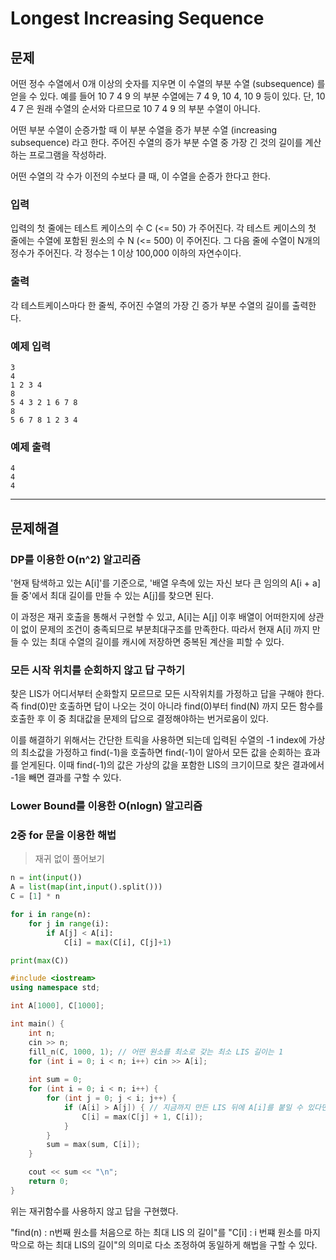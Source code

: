 # Longest Increasing Sequence

## 문제

어떤 정수 수열에서 0개 이상의 숫자를 지우면 이 수열의 부분 수열 (subsequence) 를 얻을 수 있다. 예를 들어 10 7 4 9 의 부분 수열에는 7 4 9, 10 4, 10 9 등이 있다. 단, 10 4 7 은 원래 수열의 순서와 다르므로 10 7 4 9 의 부분 수열이 아니다.

어떤 부분 수열이 순증가할 때 이 부분 수열을 증가 부분 수열 (increasing subsequence) 라고 한다. 주어진 수열의 증가 부분 수열 중 가장 긴 것의 길이를 계산하는 프로그램을 작성하라.

어떤 수열의 각 수가 이전의 수보다 클 때, 이 수열을 순증가 한다고 한다.

### 입력

입력의 첫 줄에는 테스트 케이스의 수 C (<= 50) 가 주어진다. 각 테스트 케이스의 첫 줄에는 수열에 포함된 원소의 수 N (<= 500) 이 주어진다. 그 다음 줄에 수열이 N개의 정수가 주어진다. 각 정수는 1 이상 100,000 이하의 자연수이다.

### 출력

각 테스트케이스마다 한 줄씩, 주어진 수열의 가장 긴 증가 부분 수열의 길이를 출력한다.

### 예제 입력

```
3
4
1 2 3 4
8
5 4 3 2 1 6 7 8 
8
5 6 7 8 1 2 3 4
```

### 예제 출력

```
4
4
4
```

---

## 문제해결

### DP를 이용한 O(n^2) 알고리즘

'현재 탐색하고 있는 A[i]'를 기준으로, '배열 우측에 있는 자신 보다 큰 임의의 A[i + a]들 중'에서 최대 길이를 만들 수 있는 A[j]를 찾으면 된다.

이 과정은 재귀 호출을 통해서 구현할 수 있고, A[i]는 A[j] 이후 배열이 어떠한지에 상관이 없이 문제의 조건이 충족되므로 부분최대구조를 만족한다. 따라서 현재 A[i] 까지 만들 수 있는 최대 수열의 길이를 캐시에 저장하면 중복된 계산을 피할 수 있다.


### 모든 시작 위치를 순회하지 않고 답 구하기

찾은 LIS가 어디서부터 순화할지 모르므로 모든 시작위치를 가정하고 답을 구해야 한다.
즉 find(0)만 호출하면 답이 나오는 것이 아니라 find(0)부터 find(N) 까지 모든 함수를 호출한 후 이 중 최대값을 문제의 답으로 결정해야하는 번거로움이 있다.

이를 해결하기 위해서는 간단한 트릭을 사용하면 되는데
입력된 수열의 -1 index에 가상의 최소값을 가정하고 find(-1)을 호출하면 find(-1)이 알아서 모든 값을 순회하는 효과를 얻게된다.
이때 find(-1)의 값은 가상의 값을 포함한 LIS의 크기이므로 찾은 결과에서 -1을 빼면 결과를 구할 수 있다.

### Lower Bound를 이용한 O(nlogn) 알고리즘



### 2중 for 문을 이용한 해법

> 재귀 없이 풀어보기

``` py
n = int(input())
A = list(map(int,input().split()))
C = [1] * n

for i in range(n):
	for j in range(i):
		if A[j] < A[i]:
			C[i] = max(C[i], C[j]+1)

print(max(C))
```

``` cpp
#include <iostream>
using namespace std;

int A[1000], C[1000];

int main() {
	int n;
	cin >> n;
	fill_n(C, 1000, 1); // 어떤 원소를 최소로 갖는 최소 LIS 길이는 1
	for (int i = 0; i < n; i++) cin >> A[i];
	
	int sum = 0;
	for (int i = 0; i < n; i++) {
		for (int j = 0; j < i; j++) {
			if (A[i] > A[j]) { // 지금까지 만든 LIS 뒤에 A[i]를 붙일 수 있다면
				C[i] = max(C[j] + 1, C[i]);
			}
		}
		sum = max(sum, C[i]);
	}

	cout << sum << "\n";
	return 0;
}
```

위는 재귀함수를 사용하지 않고 답을 구현했다.

"find(n) : n번째 원소를 처음으로 하는 최대 LIS 의 길이"를 "C[i] : i 번쨰 원소를 마지막으로 하는 최대 LIS의 길이"의 의미로 다소 조정하여 동일하게 해법을 구할 수 있다.